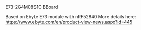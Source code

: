 E73-2G4M08S1C BBoard

Based on Ebyte E73 module with nRF52840
More details here: https://www.ebyte.com/en/product-view-news.aspx?id=445

